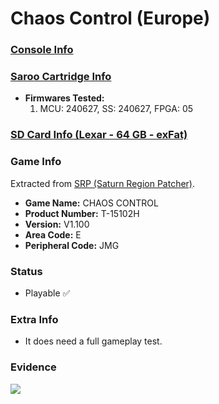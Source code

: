 # Chaos Control (Europe)

### [Console Info](../../../../../Info/Consoles/VA13/README.md)

### [Saroo Cartridge Info](../../../../../Info/Cartridges/RetroGameParadiseStore/1.32F/README.md)

- <b>Firmwares Tested:</b>
  1. MCU: 240627, SS: 240627, FPGA: 05

### [SD Card Info (Lexar - 64 GB - exFat)](../../../../../Info/SdCards/Lexar/64GB/exfat/README.md)

### Game Info

Extracted from [SRP (Saturn Region Patcher)](https://segaxtreme.net/resources/saturn-region-patcher.81/download).

- <b>Game Name:</b> CHAOS CONTROL
- <b>Product Number:</b> T-15102H
- <b>Version:</b> V1.100
- <b>Area Code:</b> E
- <b>Peripheral Code:</b> JMG

### Status

- Playable :white_check_mark:

### Extra Info

- It does need a full gameplay test.

### Evidence

[![](https://img.youtube.com/vi/l4YAX3wLpQ0/0.jpg)](https://www.youtube.com/watch?v=l4YAX3wLpQ0)

